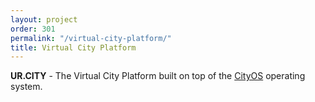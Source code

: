 ```yaml
---
layout: project
order: 301
permalink: "/virtual-city-platform/"
title: Virtual City Platform
---
```


**UR.CITY** - The Virtual City Platform built on top of the [CityOS] operating system.


[CityOS]: https://cityos.dev/